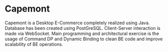 # Capemont

Capemont is a Desktop E-Commerce completely realized using Java.
Database has been created using PostGreSQL.
Client-Server interaction is made via WebSocket.
Main programming and architectural exercise is the usage of Command DP and Dynamic Binding to clean BE code and improve scalability of BE operations.
